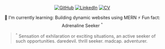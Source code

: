 <p align="center">
	<a href="https://github.com/faizanh"><img src="https://image.flaticon.com/icons/png/24/2111/2111425.png" alt="GitHub"></a>
	<a href="https://www.linkedin.com/in/sfaizanh"><img src="https://image.flaticon.com/icons/png/24/145/145807.png" alt="LinkedIn"></a>
	<a href="https://faizanh.myportfolio.com"><img src="https://image.flaticon.com/icons/png/24/607/607332.png" alt="CV"></a>
</p>

<p align="center">
  🌱 I’m currently learning: Building dynamic websites using MERN
  ⚡ Fun fact: Adrenaline Seeker <sup>^</sup>
</p>

> <sup>^</sup> Sensation of exhilaration or exciting situations, an active seeker of such opportunities. daredevil. thrill seeker. madcap. adventurer.
